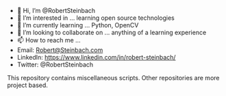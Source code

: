 - 👋 Hi, I’m @RobertSteinbach
- 👀 I’m interested in ... learning open source technologies
- 🌱 I’m currently learning ... Python, OpenCV
- 💞️ I’m looking to collaborate on ...  anything of a learning experience     
- 📫 How to reach me ...  
- Email: Robert@Steinbach.com  
- LinkedIn: https://www.linkedin.com/in/robert-steinbach/
- Twitter: @RobertSteinbach

This repository contains miscellaneous scripts.  Other repositories are more project based.




<!---
RobertSteinbach/RobertSteinbach is a ✨ special ✨ repository because its `README.md` (this file) appears on your GitHub profile.
You can click the Preview link to take a look at your changes.
--->
